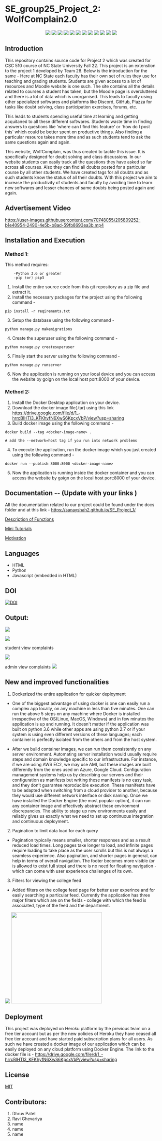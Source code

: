 # SE_group25_Project_2: WolfComplain2.0

<!-- Head -->

<!-- SHIELDS -->

<div align="center">
<a href="https://github.com/divyagiridhar/SE_Project_2/issues">
        <img src="https://img.shields.io/github/issues-closed/divyagiridhar/SE_Project_2" /></a>

<a href="https://github.com/divyagiridhar/SE_Project_2/blob/main/LICENSE"> 
        <img src="https://img.shields.io/github/license/divyagiridhar/SE_Project_2" /></a>

<a href="https://github.com/divyagiridhar/SE-Group-25-WolfCare.git">
    <img src="https://img.shields.io/github/repo-size/divyagiridhar/SE-Group-25-WolfCare?color=brightgreen"></a>
    
<a href="https://github.com/divyagiridhar/SE_Project_2/graphs/contributors">
    <img src="https://img.shields.io/github/contributors/divyagiridhar/SE_Project_2"></a>
    
<a href="https://github.com/divyagiridhar/SE-Group-25-WolfCare">
    <img src="https://img.shields.io/github/languages/count/divyagiridhar/SE_Project_2"></a>
    
<a href="https://github.com/divyagiridhar/SE-Group-25-WolfCare/tags">
    <img src="https://img.shields.io/github/v/tag/divyagiridhar/SE_Project_2"></a>
    
<a href="https://codecov.io/gh/divyagiridhar/SE_Project_2/branch/main">
    <img src="https://codecov.io/gh/Sanayshah2/SE_Project_1/branch/main/graphs/badge.svg"></a>
    
<a href="https://codecov.io/gh/divyagiridhar/SE_Project_2/branch/main">
    <img src="https://github.com/sanayshah2/SE_Project_1/actions/workflows/django.yml/badge.svg"></a>
    
<a href="https://zenodo.org/record/7402637#.Y466FXbMLIU">
    <img src="https://zenodo.org/badge/537628861.svg"></a>
    
<a href="https://github.com/divyagiridhar/SE_Project_2/actions/workflows/code_checker.yml">
    <img src="https://github.com/divyagiridhar/SE_Project_2/actions/workflows/code_checker.yml/badge.svg"></a>
    
<a href="https://github.com/divyagiridhar/SE_Project_2/graphs/commit-activity">
    <img src="https://img.shields.io/github/commit-activity/w/divyagiridhar/SE_Project_2"></a>
    
<a href="https://github.com/divyagiridhar/SE_Project_2/actions/workflows/django.yml">
    <img src="https://github.com/divyagiridhar/SE_Project_2/actions/workflows/django.yml/badge.svg"></a>
    

</div>

## Introduction

This repository contains source code for Project 2 which was created for CSC 510 course of NC State University Fall 22. This project is an extenstion to the project 1 developed by Team 28. Below is the introduction for the same - Here at NC State each faculty has their own set of rules they use for teaching and grading students. Students are given access to a lot of resources and Moodle website is one such. The site contains all the details related to courses a student has taken, but the Moodle page is overcluttered and there is a lot of data which is unorganised. This leads to faculty using other specialized softwares and platforms like Discord, GitHub, Piazza for tasks like doubt solving, class participation exercises, forums, etc.

This leads to students spending useful time at learning and getting acquitaned to all these different softwares. Students waste time in finding answers to questions like 'where can I find this feature' or 'how do I post this' which could be better spent on productive things. Also finding a particular resource takes more time and as such students tend to ask the same questions again and again. 

This website, WolfComplain, was thus created to tackle this issue. It is specifically designed for doubt solving and class discussions. In our website students can easily track all the questions they have asked so far across all courses. Also they can find all doubts posted for a particular course by all other students. 
We have created tags for all doubts and as such students know the status of all their doubts. With this project we aim to increase the productivity of students and faculty by avoiding time to learn new softwares and lesser chances of same doubts being posted again and again.


## Advertisement Video
https://user-images.githubusercontent.com/70748055/205809252-b1e40954-2490-4e5b-b8ad-59fb8693ea3b.mp4



## Installation and Execution
### Method 1:
This method requires:
```
    -Python 3.6 or greater
    -pip (or) pip3  
``` 
1. Install the entire source code from this git repository as a zip file and extract it.
2. Install the necessary packages for the project using the following command - 
``` 
pip install -r reqirements.txt
```
3. Setup the database using the following command - 
```
python manage.py makemigrations
```
4. Create the superuser using the following command - 
```
python manage.py createsuperuser
```
5. Finally start the server using the following command - 
```
python manage.py runserver
```
6. Now the application is running on your local device and you can access the website by goign on the local host port:8000 of your device. 
### Method 2: 
1. Install the Docker Desktop application on your device.
2. Download the docker image file(.tar) using this link https://drive.google.com/file/d/1_-hrrcBlHTl3_KFKhyfN6XwS6KpcxVbP/view?usp=sharing
3. Build docker image using the following command - 
```
docker build --tag <docker-image-name> .

# add the --network=host tag if you run into network problems
```
4. To execute the application, run the docker image which you just created using the following command -
```
docker run --publish 8000:8000 <docker-image-name>
```
5. Now the application is running inside the docker container and you can access the website by goign on the local host port:8000 of your device. 


## Documentation -- (Update with your links )
All the documentation related to our project could be found under the docs folder and at this link - https://sanayshah2.github.io/SE_Project_1/

<a href="https://github.com/Sanayshah2/SE_Project_1/blob/main/docs/Function%20Descriptions.md">Description of Functions</a>

<a href="https://github.com/Sanayshah2/SE_Project_1/blob/main/docs/Mini-Tutorial.pdf">Mini Tutorials</a>

<a href="https://github.com/Sanayshah2/SE_Project_1/blob/main/docs/motivation.md">Motivation</a>



## Languages
- HTML
- Python 
- Javascript (embedded in HTML)



## DOI
[![DOI](https://zenodo.org/badge/537628861.svg)](https://zenodo.org/badge/latestdoi/537628861)



## Output:

![](./screenshots/main1.png)

![](./screenshots/main2.png)

student view complaints

![](./screenshots/collge_feed_complaints.png)

admin view complaints
![](./screenshots/admin_view_college_feed.png)



## New and improved functionalities 
1. Dockerized the entire application for quicker deployment

- One of the biggest advantage of using docker is one can easily run a complex app locally, on any machine in less than five minutes. One can run the above 5 steps on any machine where Docker is installed irrespective of the OS(Linux, MacOS, Windows) and in few minutes the application is up and running. It doesn't matter if the application was built on python 3.6 while other apps are using python 2.7 or if your system is using even different versions of these languages; each container is perfectly isolated from the others and from the host system.

- After we build container images, we can run them consistently on any server environment. Automating server installation would usually require steps and domain knowledge specific to our infrastructure. For instance, if we are using AWS EC2, we may use AMI, but these images are built differently from the ones used on Azure, Google Cloud. Configuration management systems help us by describing our servers and their configuration as manifests but writing these manifests is no easy task, and they don’t guarantee reproducible execution. These manifests have to be adapted when switching from a cloud provider to another, because they would use different network interface or disk naming. Once we have installed the Docker Engine (the most popular option), it can run any container image and effectively abstract these environment discrepancies. The ability to stage up new environments easily and reliably gives us exactly what we need to set up continuous integration and continuous deployment. 

2. Pagination to limit data load for each query
- Pagination typically means smaller, shorter responses and as a result reduced load times. Long pages take longer to load, and infinite pages require loading to take place as the user scrolls but this is not always a seamless experience. Also pagination, and shorter pages in general, can help in terms of overall navigation. The footer becomes more visible (or is allowed to exist full stop) and there is no need for floating navigation - which can come with user experience challenges of its own.

3. Filters for viewing the college feed
- Added filters on the college feed page for better user experince and for easily searching a particular feed. Currently the application has three major filters which are on the fields - college with which the feed is associated, type of the feed and the department.  

<img src="./screenshots/college_feed_filter.png">
<img src="./screenshots/college_feed_pagination.png" width=300>




## Deployment 
This project was deployed on Heroku platform by the previous team on a free tier account but as per the new policies of Heroku they have ceased all free tier account and have started paid subscription plans for all users. As such we have created a docker image of our application which can be easily deployed on any cloud platform using Docker Engine. The link to the docker file is - https://drive.google.com/file/d/1_-hrrcBlHTl3_KFKhyfN6XwS6KpcxVbP/view?usp=sharing



## License
[MIT](https://github.com/Sanayshah2/SE_Project_1/blob/main/LICENSE)


## Contributors:
1. Dhruv Patel  
2. Ravi Ghevariya
3. name 
4. name
5. name

